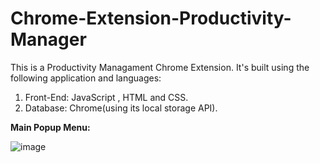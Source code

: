 # Chrome-Extension-Productivity-Manager

This is a Productivity Managament Chrome Extension.
It's built using the following application and languages:

  1. Front-End: JavaScript , HTML and CSS.
  2. Database: Chrome(using its local storage API).

**Main Popup Menu:**

![image](https://user-images.githubusercontent.com/78587230/125006411-b22fac00-e07b-11eb-8e26-41d737c832c2.png)
